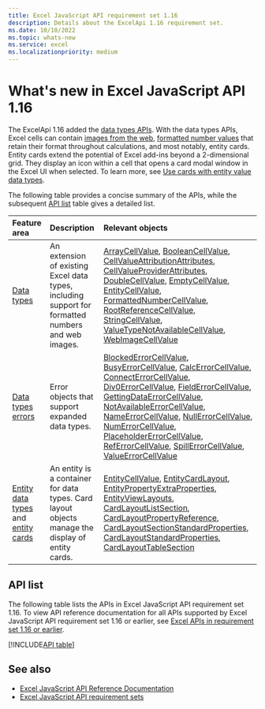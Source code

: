```yaml
---
title: Excel JavaScript API requirement set 1.16
description: Details about the ExcelApi 1.16 requirement set.
ms.date: 10/10/2022
ms.topic: whats-new
ms.service: excel
ms.localizationpriority: medium
---
```


# What's new in Excel JavaScript API 1.16

The ExcelApi 1.16 added the [data types APIs](/office/dev/add-ins/excel/excel-data-types-overview). With the data types APIs, Excel cells can contain [images from the web](/office/dev/add-ins/excel/excel-data-types-concepts#web-image-values), [formatted number values](/office/dev/add-ins/excel/excel-data-types-concepts#formatted-number-values) that retain their format throughout calculations, and most notably, entity cards. Entity cards extend the potential of Excel add-ins beyond a 2-dimensional grid. They display an icon within a cell that opens a card modal window in the Excel UI when selected. To learn more, see [Use cards with entity value data types](/office/dev/add-ins/excel/excel-data-types-entity-card).

The following table provides a concise summary of the APIs, while the subsequent [API list](#api-list) table gives a detailed list.

| Feature area | Description | Relevant objects |
|:--- |:--- |:--- |
| [Data types](/office/dev/add-ins/excel/excel-data-types-overview) | An extension of existing Excel data types, including support for formatted numbers and web images. | [ArrayCellValue](/javascript/api/excel/excel.arraycellvalue), [BooleanCellValue](/javascript/api/excel/excel.booleancellvalue), [CellValueAttributionAttributes](/javascript/api/excel/excel.cellvalueattributionattributes), [CellValueProviderAttributes](/javascript/api/excel/excel.cellvalueproviderattributes), [DoubleCellValue](/javascript/api/excel/excel.doublecellvalue), [EmptyCellValue](/javascript/api/excel/excel.emptycellvalue), [EntityCellValue](/javascript/api/excel/excel.entitycellvalue), [FormattedNumberCellValue](/javascript/api/excel/excel.formattednumbercellvalue), [RootReferenceCellValue](/javascript/api/excel/excel.rootreferencecellvalue), [StringCellValue](/javascript/api/excel/excel.stringcellvalue), [ValueTypeNotAvailableCellValue](/javascript/api/excel/excel.valuetypenotavailablecellvalue), [WebImageCellValue](/javascript/api/excel/excel.webimagecellvalue) |
| [Data types errors](/office/dev/add-ins/excel/excel-data-types-concepts#improved-error-support) | Error objects that support expanded data types. | [BlockedErrorCellValue](/javascript/api/excel/excel.blockederrorcellvalue), [BusyErrorCellValue](/javascript/api/excel/excel.busyerrorcellvalue), [CalcErrorCellValue](/javascript/api/excel/excel.calcerrorcellvalue), [ConnectErrorCellValue](/javascript/api/excel/excel.connecterrorcellvalue), [Div0ErrorCellValue](/javascript/api/excel/excel.div0errorcellvalue), [FieldErrorCellValue](/javascript/api/excel/excel.fielderrorcellvalue), [GettingDataErrorCellValue](/javascript/api/excel/excel.gettingdataerrorcellvalue), [NotAvailableErrorCellValue](/javascript/api/excel/excel.notavailableerrorcellvalue), [NameErrorCellValue](/javascript/api/excel/excel.nameerrorcellvalue), [NullErrorCellValue](/javascript/api/excel/excel.nullerrorcellvalue), [NumErrorCellValue](/javascript/api/excel/excel.numerrorcellvalue), [PlaceholderErrorCellValue](/javascript/api/excel/excel.placeholdererrorcellvalue), [RefErrorCellValue](/javascript/api/excel/excel.referrorcellvalue), [SpillErrorCellValue](/javascript/api/excel/excel.spillerrorcellvalue), [ValueErrorCellValue](/javascript/api/excel/excel.valueerrorcellvalue)|
| [Entity data types](/office/dev/add-ins/excel/excel-data-types-concepts#entity-values) and [entity cards](/office/dev/add-ins/excel/excel-data-types-entity-card) | An entity is a container for data types. Card layout objects manage the display of entity cards. | [EntityCellValue](/javascript/api/excel/excel.entitycellvalue), [EntityCardLayout](/javascript/api/excel/excel.entitycardlayout), [EntityPropertyExtraProperties](/javascript/api/excel/excel.entitypropertyextraproperties), [EntityViewLayouts](/javascript/api/excel/excel.entityviewlayouts), [CardLayoutListSection](/javascript/api/excel/excel.cardlayoutlistsection), [CardLayoutPropertyReference](/javascript/api/excel/excel.cardlayoutpropertyreference), [CardLayoutSectionStandardProperties](/javascript/api/excel/excel.cardlayoutsectionstandardproperties), [CardLayoutStandardProperties](/javascript/api/excel/excel.cardlayoutstandardproperties), [CardLayoutTableSection](/javascript/api/excel/excel.cardlayouttablesection) |

## API list

The following table lists the APIs in Excel JavaScript API requirement set 1.16. To view API reference documentation for all APIs supported by Excel JavaScript API requirement set 1.16 or earlier, see [Excel APIs in requirement set 1.16 or earlier](/javascript/api/excel?view=excel-js-1.16&preserve-view=true).

[!INCLUDE[API table](../../includes/excel-1_16.md)]

## See also

- [Excel JavaScript API Reference Documentation](/javascript/api/excel?view=excel-js-1.16&preserve-view=true)
- [Excel JavaScript API requirement sets](excel-api-requirement-sets.md)
